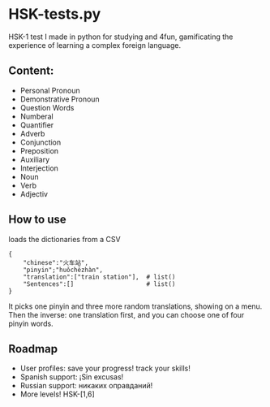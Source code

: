 # HSK-tests.py
 HSK-1 test I made in python for studying and 4fun, gamificating the experience of learning a complex foreign language.

## Content:
- Personal Pronoun
- Demonstrative Pronoun
- Question Words
- Numberal
- Quantifier
- Adverb
- Conjunction
- Preposition
- Auxiliary
- Interjection
- Noun
- Verb
- Adjectiv

## How to use
loads the dictionaries from a CSV
```
{
	"chinese":"火车站",
	"pinyin";"huǒchēzhàn",
	"translation":["train station"],  # list()
	"Sentences":[]                    # list()
}
```
It picks one pinyin and three more random translations, showing on a menu.
Then the inverse: one translation first, and you can choose one of four pinyin words.

## Roadmap

- User profiles: save your progress! track your skills!
- Spanish support: ¡Sin excusas!
- Russian support: никаких оправданий!
- More levels! HSK-[1,6]
